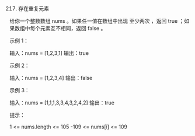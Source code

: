 217. 存在重复元素

给你一个整数数组 nums 。如果任一值在数组中出现 至少两次 ，返回 true ；如果数组中每个元素互不相同，返回 false 。
 
示例 1：

输入：nums = [1,2,3,1]
输出：true

示例 2：

输入：nums = [1,2,3,4]
输出：false

示例 3：

输入：nums = [1,1,1,3,3,4,3,2,4,2]
输出：true

提示：

1 <= nums.length <= 105
-109 <= nums[i] <= 109